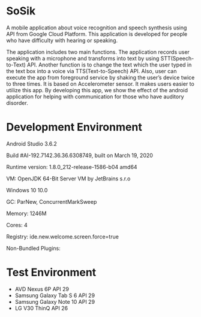# SoSik
A mobile application about voice recognition and speech synthesis using API from Google Cloud Platform. This application is developed for people who have difficulty with hearing or speaking. 

The application includes two main functions. The application records user speaking with a microphone and transforms into text by using STT(Speech-to-Text) API. Another function is to change the text which the user typed in the text box into a voice via TTS(Text-to-Speech) API. Also, user can execute the app from foreground service by shaking the user’s device twice to three times. It is based on Accelerometer sensor. It makes users easier to utilize this app. By developing this app, we show the effect of the android application for helping with communication for those who have auditory disorder.

# Development Environment 
Android Studio 3.6.2

Build #AI-192.7142.36.36.6308749, built on March 19, 2020

Runtime version: 1.8.0_212-release-1586-b04 amd64

VM: OpenJDK 64-Bit Server VM by JetBrains s.r.o

Windows 10 10.0

GC: ParNew, ConcurrentMarkSweep

Memory: 1246M

Cores: 4

Registry: ide.new.welcome.screen.force=true

Non-Bundled Plugins: 

# Test Environment
- AVD Nexus 6P API 29
- Samsung Galaxy Tab S 6 API 29 
- Samsung Galaxy Note 10 API 29
- LG V30 ThinQ API 26

